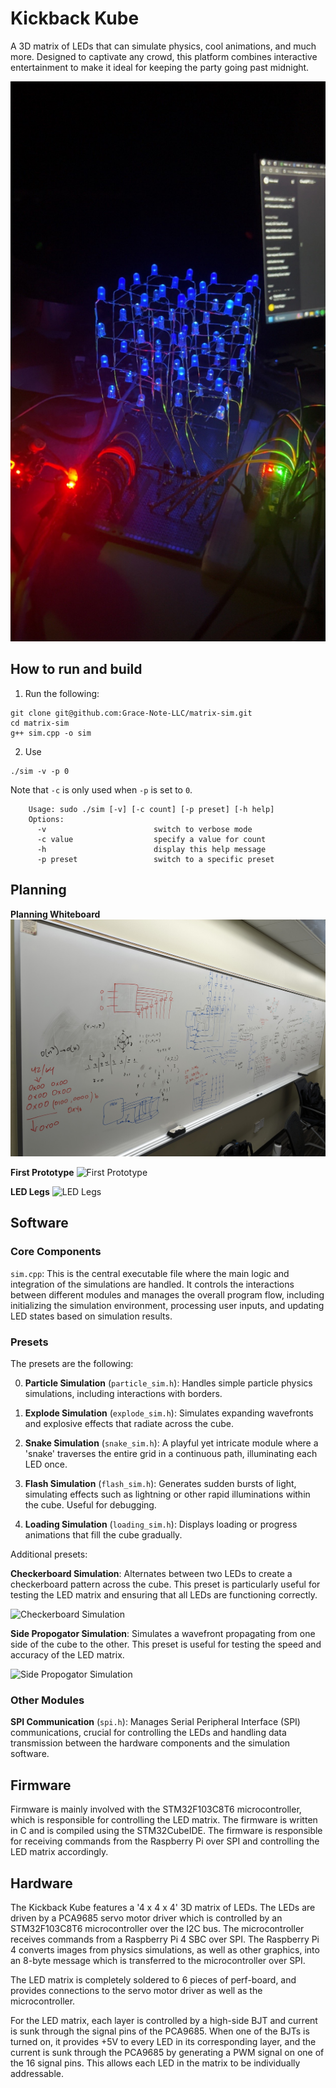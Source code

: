 # Kickback Kube

A 3D matrix of LEDs that can simulate physics, cool animations, and much more. Designed to captivate any crowd, this platform combines interactive entertainment to make it ideal for keeping the party going past midnight.

![Kickback Kube](./assets/illuminated.jpg)

## How to run and build

1. Run the following:
```
git clone git@github.com:Grace-Note-LLC/matrix-sim.git 
cd matrix-sim
g++ sim.cpp -o sim
```

2. Use
```
./sim -v -p 0
```
Note that `-c` is only used when `-p` is set to `0`.

```
    Usage: sudo ./sim [-v] [-c count] [-p preset] [-h help]
    Options:
      -v                        switch to verbose mode   
      -c value                  specify a value for count
      -h                        display this help message
      -p preset                 switch to a specific preset
```

## Planning

**Planning Whiteboard**
![Planning Whiteboard](./assets/Whiteboard.jpg)


**First Prototype**
![First Prototype](./assets/firstPrototype.jpg)

**LED Legs**
![LED Legs](./assets/LEDLegs.jpg)

## Software

### Core Components
`sim.cpp`: This is the central executable file where the main logic and integration of the simulations are handled. It controls the interactions between different modules and manages the overall program flow, including initializing the simulation environment, processing user inputs, and updating LED states based on simulation results.

### Presets

The presets are the following:

0. **Particle Simulation** (`particle_sim.h`): Handles simple particle physics simulations, including interactions with borders.

1. **Explode Simulation** (`explode_sim.h`): Simulates expanding wavefronts and explosive effects that radiate across the cube. 

2. **Snake Simulation** (`snake_sim.h`): A playful yet intricate module where a 'snake' traverses the entire grid in a continuous path, illuminating each LED once.

3. **Flash Simulation** (`flash_sim.h`): Generates sudden bursts of light, simulating effects such as lightning or other rapid illuminations within the cube. Useful for debugging.

4. **Loading Simulation** (`loading_sim.h`): Displays loading or progress animations that fill the cube gradually.

Additional presets:

**Checkerboard Simulation**: Alternates between two LEDs to create a checkerboard pattern across the cube. This preset is particularly useful for testing the LED matrix and ensuring that all LEDs are functioning correctly.

![Checkerboard Simulation](./assets/checkerboard.gif)

**Side Propogator Simulation**: Simulates a wavefront propagating from one side of the cube to the other. This preset is useful for testing the speed and accuracy of the LED matrix.

![Side Propogator Simulation](./assets/sidePropogator.gif)



### Other Modules

**SPI Communication** (`spi.h`): Manages Serial Peripheral Interface (SPI) communications, crucial for controlling the LEDs and handling data transmission between the hardware components and the simulation software.


## Firmware
Firmware is mainly involved with the STM32F103C8T6 microcontroller, which is responsible for controlling the LED matrix. The firmware is written in C and is compiled using the STM32CubeIDE. The firmware is responsible for receiving commands from the Raspberry Pi over SPI and controlling the LED matrix accordingly.



## Hardware

The Kickback Kube features a '4 x 4 x 4' 3D matrix of LEDs. The LEDs are driven by a PCA9685 servo motor driver which is controlled by an STM32F103C8T6 microcontroller over the I2C bus. The microcontroller receives commands from a Raspberry Pi 4 SBC over SPI. The Raspberry Pi 4 converts images from physics simulations, as well as other graphics, into an 8-byte message which is transferred to the microcontroller over SPI.

The LED matrix is completely soldered to 6 pieces of perf-board, and provides connections to the servo motor driver as well as the microcontroller.

For the LED matrix, each layer is controlled by a high-side BJT and current is sunk through the signal pins of the PCA9685. When one of the BJTs is turned on, it provides +5V to every LED in its corresponding layer, and the current is sunk through the PCA9685 by generating a PWM signal on one of the 16 signal pins. This allows each LED in the matrix to be individually addressable.
